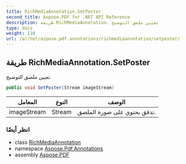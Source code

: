 ```yaml
---
title: RichMediaAnnotation.SetPoster
second_title: Aspose.PDF for .NET API Reference
description: طريقة RichMediaAnnotation. تعيين ملصق التوضيح
type: docs
weight: 110
url: /ar/net/aspose.pdf.annotations/richmediaannotation/setposter/
---
```

## طريقة RichMediaAnnotation.SetPoster

تعيين ملصق التوضيح.

```csharp
public void SetPoster(Stream imageStream)
```

| المعامل | النوع | الوصف |
| --- | --- | --- |
| imageStream | Stream | تدفق يحتوي على صورة الملصق. |

### انظر أيضًا

* class [RichMediaAnnotation](../)
* namespace [Aspose.Pdf.Annotations](../../../aspose.pdf.annotations/)
* assembly [Aspose.PDF](../../../)